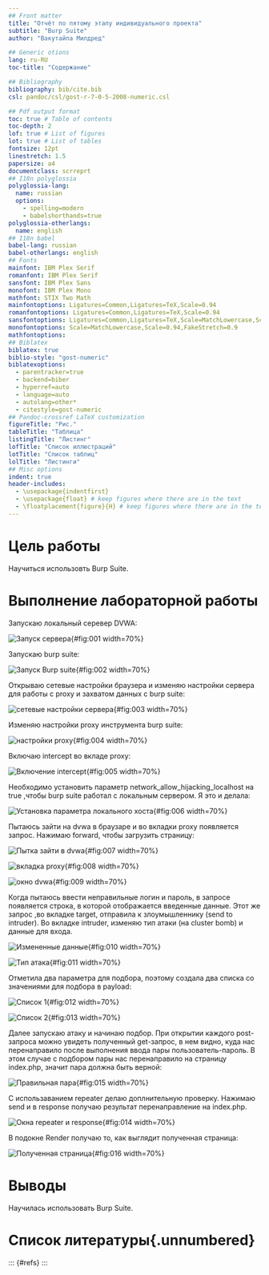 ```yaml
---
## Front matter
title: "Отчёт по пятому этапу индивидуального проекта"
subtitle: "Burp Suite"
author: "Вакутайпа Милдред"

## Generic otions
lang: ru-RU
toc-title: "Содержание"

## Bibliography
bibliography: bib/cite.bib
csl: pandoc/csl/gost-r-7-0-5-2008-numeric.csl

## Pdf output format
toc: true # Table of contents
toc-depth: 2
lof: true # List of figures
lot: true # List of tables
fontsize: 12pt
linestretch: 1.5
papersize: a4
documentclass: scrreprt
## I18n polyglossia
polyglossia-lang:
  name: russian
  options:
	- spelling=modern
	- babelshorthands=true
polyglossia-otherlangs:
  name: english
## I18n babel
babel-lang: russian
babel-otherlangs: english
## Fonts
mainfont: IBM Plex Serif
romanfont: IBM Plex Serif
sansfont: IBM Plex Sans
monofont: IBM Plex Mono
mathfont: STIX Two Math
mainfontoptions: Ligatures=Common,Ligatures=TeX,Scale=0.94
romanfontoptions: Ligatures=Common,Ligatures=TeX,Scale=0.94
sansfontoptions: Ligatures=Common,Ligatures=TeX,Scale=MatchLowercase,Scale=0.94
monofontoptions: Scale=MatchLowercase,Scale=0.94,FakeStretch=0.9
mathfontoptions:
## Biblatex
biblatex: true
biblio-style: "gost-numeric"
biblatexoptions:
  - parentracker=true
  - backend=biber
  - hyperref=auto
  - language=auto
  - autolang=other*
  - citestyle=gost-numeric
## Pandoc-crossref LaTeX customization
figureTitle: "Рис."
tableTitle: "Таблица"
listingTitle: "Листинг"
lofTitle: "Список иллюстраций"
lotTitle: "Список таблиц"
lolTitle: "Листинги"
## Misc options
indent: true
header-includes:
  - \usepackage{indentfirst}
  - \usepackage{float} # keep figures where there are in the text
  - \floatplacement{figure}{H} # keep figures where there are in the text
---
```


# Цель работы

Научиться использовть Burp Suite.

# Выполнение лабораторной работы

Запускаю локальный серевер DVWA: 

![Запуск сервера](image/1.jpg){#fig:001 width=70%}

Запускаю burp suite:

![Запуск Burp suite](image/2.jpg){#fig:002 width=70%}

Открываю сетевые настройки браузера и изменяю настройки сервера для работы с proxy и захватом данных с burp suite:

![сетевые настройки сервера](image/3.jpg){#fig:003 width=70%}

Изменяю настройки proxy инструмента burp suite:

![настройки proxy](image/4.jpg){#fig:004 width=70%}

Включаю intercept во вкладе proxy:

![Включение intercept](image/5.jpg){#fig:005 width=70%}

Необходимо установить параметр network_allow_hijacking_localhost на true ,чтобы burp suite работал с локальным сервером. Я это и делала: 

![Установка параметра локального хоста](image/6.jpg){#fig:006 width=70%}

Пытаюсь зайти на dvwa в браузаре и во вкладки proxy появляется запрос. Нажимаю forward, чтобы загрузить страницу: 

![Пытка зайти в dvwa](image/7.jpg){#fig:007 width=70%}

![вкладка proxy](image/8.jpg){#fig:008 width=70%}

![окно dvwa](image/9.jpg){#fig:009 width=70%}

Когда пытаюсь ввести неправильные логин и пароль, в запросе появляется строка, в которой отображается введенные данные. Этот же запрос ,во вкладке target, отправила к злоумышленнику (send to intruder). Во вкладке intruder, изменяю тип атаки (на cluster bomb) и данные для входа. 

![Измененные данные](image/10.jpg){#fig:010 width=70%}

![Тип атака](image/11.jpg){#fig:011 width=70%}

Отметила два параметра для подбора, поэтому создала два списка со значениями для подбора в payload:

![Список 1](image/12.jpg){#fig:012 width=70%}

![Список 2](image/13.jpg){#fig:013 width=70%}

Далее запускаю атаку и начинаю подбор. При открытии каждого post-запроса можно увидеть полученный get-запрос, в нем видно, куда нас перенаправило после выполнения ввода пары пользователь-пароль. В этом случае с подбором пары нас перенаправило на страницу index.php, значит пара должна быть верной:

![Правильная пара](image/15.jpg){#fig:015 width=70%}

С использаванием repeater делаю доплнительную проверку. Нажимаю send и в response получаю результат перенаправление на index.php.

![Окна repeater и response](image/14.jpg){#fig:014 width=70%}

В подокне Render получаю то, как выглядит полученная страница:

![Полученная страница](image/16.jpg){#fig:016 width=70%}

# Выводы

Научилась использовать Burp Suite.

# Список литературы{.unnumbered}

::: {#refs}
:::

